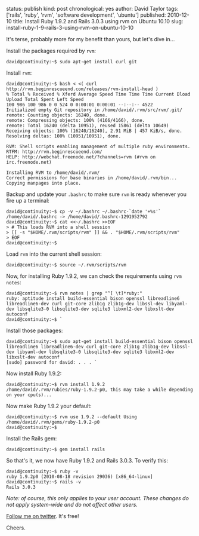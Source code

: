 status: publish
kind: post
chronological: yes
author: David Taylor
tags: ['rails', 'ruby', 'rvm', 'software development', 'ubuntu']
published: 2010-12-10
title: Install Ruby 1.9.2 and Rails 3.0.3 using rvm on Ubuntu 10.10
slug: install-ruby-1-9-rails-3-using-rvm-on-ubuntu-10-10

It's terse, probably more for my benefit than yours, but let's dive in...

Install the packages required by `rvm`:

    david@continuity:~$ sudo apt-get install curl git

Install `rvm`:

    david@continuity:~$ bash < <( curl http://rvm.beginrescueend.com/releases/rvm-install-head )
    % Total % Received % Xferd Average Speed Time Time Time Current Dload Upload Total Spent Left Speed
    100 986 100 986 0 0 524 0 0:00:01 0:00:01 --:--:-- 4522
    Initialized empty Git repository in /home/david/.rvm/src/rvm/.git/
    remote: Counting objects: 16240, done.
    remote: Compressing objects: 100% (4166/4166), done.
    remote: Total 16240 (delta 10951), reused 15861 (delta 10649)
    Receiving objects: 100% (16240/16240), 2.91 MiB | 457 KiB/s, done.
    Resolving deltas: 100% (10951/10951), done.

    RVM: Shell scripts enabling management of multiple ruby environments.
    RTFM: http://rvm.beginrescueend.com/
    HELP: http://webchat.freenode.net/?channels=rvm (#rvm on irc.freenode.net)

    Installing RVM to /home/david/.rvm/
    Correct permissions for base binaries in /home/david/.rvm/bin...
    Copying manpages into place.

Backup and update your `.bashrc` to make sure `rvm` is ready whenever you fire up a terminal:

    david@continuity:~$ cp -v ~/.bashrc ~/.bashrc-`date '+%s'`
    /home/david/.bashrc -> /home/david/.bashrc-1291952792
    david@continuity:~$ cat <<~/.bashrc >>EOF
    > # This loads RVM into a shell session
    > [[ -s "$HOME/.rvm/scripts/rvm" ]] && . "$HOME/.rvm/scripts/rvm"
    > EOF
    david@continuity:~$

Load `rvm` into the current shell session:

    david@continuity:~$ source ~/.rvm/scripts/rvm

Now, for installing Ruby 1.9.2, we can check the requirements using `rvm notes`:

    david@continuity:~$ rvm notes | grep "^[ \t]*ruby:"
    ruby: aptitude install build-essential bison openssl libreadline6 libreadline6-dev curl git-core zlib1g zlib1g-dev libssl-dev libyaml-dev libsqlite3-0 libsqlite3-dev sqlite3 libxml2-dev libxslt-dev autoconf
    david@continuity:~$ `

Install those packages:

    david@continuity:~$ sudo apt-get install build-essential bison openssl libreadline6 libreadline6-dev curl git-core zlib1g zlib1g-dev libssl-dev libyaml-dev libsqlite3-0 libsqlite3-dev sqlite3 libxml2-dev libxslt-dev autoconf
    [sudo] password for david: . . . `

Now install Ruby 1.9.2:

    david@continuity:~$ rvm install 1.9.2
    /home/david/.rvm/rubies/ruby-1.9.2-p0, this may take a while depending on your cpu(s)...

Now make Ruby 1.9.2 your default:

    david@continuity:~$ rvm use 1.9.2 --default Using
    /home/david/.rvm/gems/ruby-1.9.2-p0
    david@continuity:~$ 

Install the Rails gem:

    david@continuity:~$ gem install rails

So that's it, we now have Ruby 1.9.2 and Rails 3.0.3. To verify this:

    david@continuity:~$ ruby -v
    ruby 1.9.2p0 (2010-08-18 revision 29036) [x86_64-linux]
    david@continuity:~$ rails -v
    Rails 3.0.3

_Note: of course, this only applies to your user account. These changes do not apply system-wide and do not affect other users._

[Follow me on twitter](http://twitter.com/davidltaylor). It's free!

Cheers.
